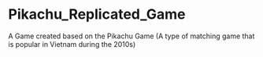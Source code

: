 # Pikachu_Replicated_Game
A Game created based on the Pikachu Game (A type of matching game that is popular in Vietnam during the 2010s)
